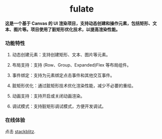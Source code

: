 <div align="center">
  <h1>fulate</h1>
</div>

#### 这是一个基于 Canvas 的 UI 渲染项目，支持动态创建和操作元素，包括矩形、文本、图片等。项目使用了脏矩形优化技术，以提高渲染性能。

### 功能特性

1. 动态创建元素：支持创建矩形、文本、图片等元素。

2. 布局支持：支持 (Row、Group、Expanded)Flex 等布局组件。

3. 事件绑定：支持为元素绑定点击事件和其他交互事件。

4. 脏矩形优化：通过脏矩形技术优化渲染性能，减少不必要的重绘。

5. 动画支持：支持开启或关闭动画渲染。

6. 调试模式：支持脏矩形调试模式，方便开发调试。



### 在线体验
点击 [stackblitz](https://stackblitz.com/github/so11y/fulate?file=src%2Fmain.ts).

